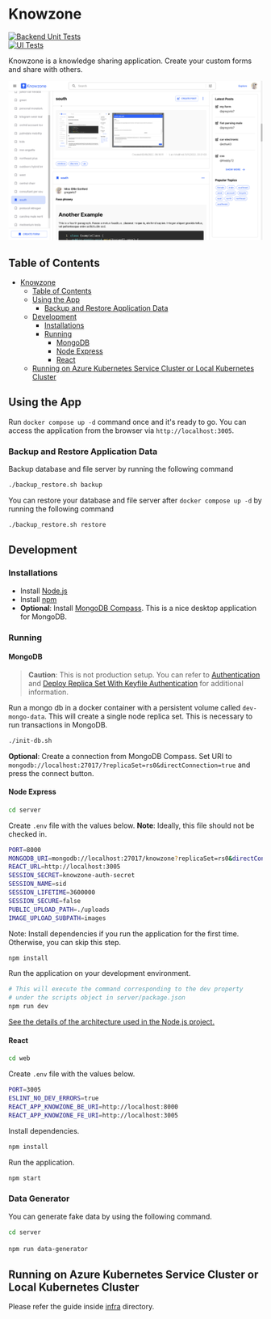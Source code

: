 # Knowzone

[![Backend Unit Tests](https://github.com/osmannkartall/knowzone/actions/workflows/backend-unit-tests.yml/badge.svg?branch=master)](https://github.com/osmannkartall/knowzone/actions/workflows/backend-unit-tests.yml)  
[![UI Tests](https://github.com/osmannkartall/knowzone/actions/workflows/ui-tests.yml/badge.svg?branch=master)](https://github.com/osmannkartall/knowzone/actions/workflows/ui-tests.yml)  

Knowzone is a knowledge sharing application. Create your custom forms and share with others.

![demo](assets/demo.png)

## Table of Contents

- [Knowzone](#knowzone)
  - [Table of Contents](#table-of-contents)
  - [Using the App](#using-the-app)
    - [Backup and Restore Application Data](#backup-and-restore-application-data)
  - [Development](#development)
    - [Installations](#installations)
    - [Running](#running)
      - [MongoDB](#mongodb)
      - [Node Express](#node-express)
      - [React](#react)
  - [Running on Azure Kubernetes Service Cluster or Local Kubernetes Cluster](#running-on-azure-kubernetes-service-cluster-or-local-kubernetes-cluster)

## Using the App

Run `docker compose up -d` command once and it's ready to go. You can access the application from the browser via `http://localhost:3005`.

### Backup and Restore Application Data

Backup database and file server by running the following command

```bash
./backup_restore.sh backup
```

You can restore your database and file server after `docker compose up -d` by running the following command

```bash
./backup_restore.sh restore
```

## Development

### Installations

- Install [Node.js](https://nodejs.org/en/download/)
- Install [npm](https://www.npmjs.com/package/npm)
- **Optional**: Install [MongoDB Compass](https://docs.mongodb.com/compass/current/install/). This is a nice desktop application for MongoDB.

### Running

#### MongoDB

> **Caution**: This is not production setup. You can refer to [Authentication](https://www.mongodb.com/docs/manual/core/authentication/) and [Deploy Replica Set With Keyfile Authentication](https://www.mongodb.com/docs/manual/tutorial/deploy-replica-set-with-keyfile-access-control/) for additional information.

Run a mongo db in a docker container with a persistent volume called `dev-mongo-data`. This will create a single node replica set. This is necessary to run transactions in MongoDB.

```bash
./init-db.sh
```

**Optional**: Create a connection from MongoDB Compass. Set URI to `mongodb://localhost:27017/?replicaSet=rs0&directConnection=true` and press the connect button.

#### Node Express

```bash
cd server
```

Create `.env` file with the values below. **Note**: Ideally, this file should not be checked in.

```bash
PORT=8000
MONGODB_URI=mongodb://localhost:27017/knowzone?replicaSet=rs0&directConnection=true
REACT_URL=http://localhost:3005
SESSION_SECRET=knowzone-auth-secret
SESSION_NAME=sid
SESSION_LIFETIME=3600000
SESSION_SECURE=false
PUBLIC_UPLOAD_PATH=./uploads
IMAGE_UPLOAD_SUBPATH=images
```

Note: Install dependencies if you run the application for the first time. Otherwise, you can skip this step.

```bash
npm install
```

Run the application on your development environment.

```bash
# This will execute the command corresponding to the dev property
# under the scripts object in server/package.json
npm run dev
```

[See the details of the architecture used in the Node.js project.](https://github.com/osmannkartall/knowzone/blob/master/server/ARCHITECTURE.MD)

#### React

```bash
cd web
```

Create `.env` file with the values below.

```bash
PORT=3005
ESLINT_NO_DEV_ERRORS=true
REACT_APP_KNOWZONE_BE_URI=http://localhost:8000
REACT_APP_KNOWZONE_FE_URI=http://localhost:3005
```

Install dependencies.

```bash
npm install
```

Run the application.

```bash
npm start
```

### Data Generator

You can generate fake data by using the following command.

```bash
cd server

npm run data-generator
```

## Running on Azure Kubernetes Service Cluster or Local Kubernetes Cluster

Please refer the guide inside [infra](https://github.com/osmannkartall/knowzone/tree/master/infra) directory.

